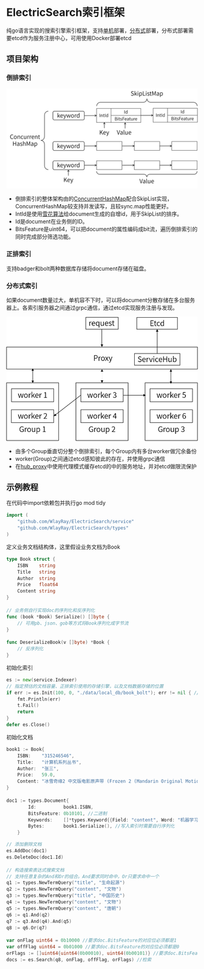 # ElectricSearch索引框架

纯go语言实现的搜索引擎索引框架，支持[单机](service/test/indexer_test.go)部署，[分布式](service/test/distribute_test.go)部署，分布式部署需要etcd作为服务注册中心，可用使用Docker部署etcd

## 项目架构

### 倒排索引

<img src="asset/倒排索引.png" width="700"/>    

- 倒排索引的整体架构由的[ConcurrentHashMap](util/concurrent_hash_map.go)配合SkipList实现，ConcurrentHashMap较支持并发读写，且较sync.map性能更好。
- IntId是使用[雪花算法](util/snowflake.go)给document生成的自增id，用于SkipList的排序。
- Id是document在业务侧的ID。
- BitsFeature是uint64，可以把document的属性编码成bit流，遍历倒排索引的同时完成部分筛选功能。

### 正排索引

支持badger和bolt两种数据库存储将document存储在磁盘。

### 分布式索引

如果document数量过大，单机容不下时，可以将document分散存储在多台服务器上。各索引服务器之间通过grpc通信，通过etcd实现服务注册与发现。

<img src="asset/分布式索引架构.png" width="700"/>  

- 由多个Group垂直切分整个倒排索引，每个Group内有多台worker做冗余备份
- worker(Group)之间通过etcd感知彼此的存在，并使用grpc通信
- 在[hub_proxy](service/hub_proxy.go)中使用代理模式缓存etcd的中的服务地址，并对etcd做限流保护

## 示例教程

在代码中import依赖包并执行go mod tidy

``` go
import (
    "github.com/WlayRay/ElectricSearch/service"
    "github.com/WlayRay/ElectricSearch/types"
)
```

定义业务文档结构体，这里假设业务文档为Book

```go
type Book struct {
    ISBN    string
    Title   string
    Author  string
    Price   float64
    Content string
}

// 业务侧自行实现doc的序列化和反序列化
func (book *Book) Serialize() []byte {
    // 可用pb、json、gob等方式将Book序列化成字节流
}

func DeserializeBook(v []byte) *Book {
    // 反序列化
}
```

初始化索引

``` go
es := new(service.Indexer)
// 指定预估的文档容量、正排索引使用的存储引擎，以及文档数据存储的位置
if err := es.Init(100, 0, "./data/local_db/book_bolt"); err != nil { // 这里0指代使用boltdb
    fmt.Println(err)
    t.Fail()
    return
}
defer es.Close()
```

初始化文档

```go
book1 := Book{
    ISBN:    "315246546",
    Title:   "计算机系列丛书",
    Author:  "张三",
    Price:   59.0,
    Content: "冰雪奇缘2 中文版电影原声带 (Frozen 2 (Mandarin Original Motion Picture",
}

doc1 := types.Document{
        Id:          book1.ISBN,
        BitsFeature: 0b10101, //二进制
        Keywords:    []*types.Keyword{{Field: "content", Word: "机器学习"}, {Field: "content", Word: "神经网络"}, {Field: "title", Word: book1.Title}},
        Bytes:       book1.Serialize(), //写入索引时需要自行序列化
    }
```

```go
// 添加删除文档
es.AddDoc(doc1) 
es.DeleteDoc(doc1.Id)

// 构造搜索表达式搜索文档
// 支持任意复杂的And和Or的组合。And要求同时命中，Or只要求命中一个
q1 := types.NewTermQuery("title", "生命起源")
q2 := types.NewTermQuery("content", "文物")
q3 := types.NewTermQuery("title", "中国历史")
q4 := types.NewTermQuery("content", "文物")
q5 := types.NewTermQuery("content", "唐朝")
q6 := q1.And(q2)
q7 := q3.And(q4).And(q5)
q8 := q6.Or(q7)

var onFlag uint64 = 0b10000 //要求doc.BitsFeature的对应位必须都是1
var offFlag uint64 = 0b01000 //要求doc.BitsFeature的对应位必须都是0
orFlags := []uint64{uint64(0b00010), uint64(0b00101)} //要求doc.BitsFeature的对应位至少有一个是1
docs := es.Search(q8, onFlag, offFlag, orFlags) //检索
```
